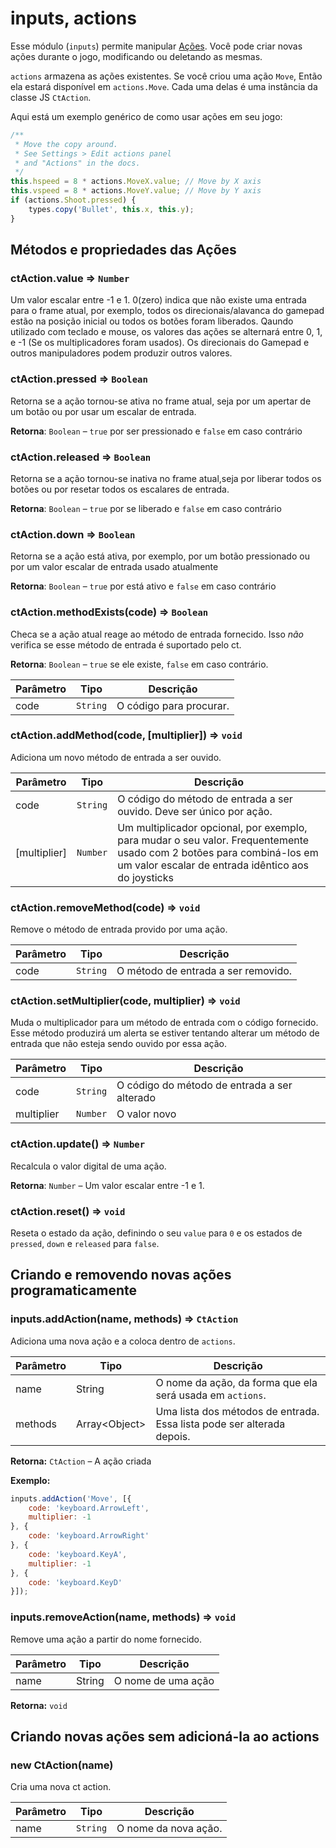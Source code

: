 # inputs, actions

Esse módulo (`inputs`) permite manipular [Ações](actions.html). Você pode criar novas ações durante o jogo, modificando ou deletando as mesmas.

`actions` armazena as ações existentes. Se você criou uma ação `Move`, Então ela estará disponível em `actions.Move`. Cada uma delas é uma instância da classe JS `CtAction`.

Aqui está um exemplo genérico de como usar ações em seu jogo:

```js
/**
 * Move the copy around.
 * See Settings > Edit actions panel
 * and "Actions" in the docs.
 */
this.hspeed = 8 * actions.MoveX.value; // Move by X axis
this.vspeed = 8 * actions.MoveY.value; // Move by Y axis
if (actions.Shoot.pressed) {
    types.copy('Bullet', this.x, this.y);
}
```

## Métodos e propriedades das Ações

### ctAction.value ⇒ <code>Number</code>

Um valor escalar entre -1 e 1. 0(zero) indica que não existe uma entrada para o frame atual, por exemplo, todos os direcionais/alavanca do gamepad estão na posição inicial ou todos os botões foram liberados. Qaundo utilizado com teclado e mouse, os valores das ações se alternará entre 0, 1, e -1 (Se os multiplicadores foram usados). Os direcionais do Gamepad e outros manipuladores podem produzir outros valores.

### ctAction.pressed ⇒ <code>Boolean</code>
Retorna se a ação tornou-se ativa no frame atual, seja por um apertar de um botão ou por usar um escalar de entrada.

**Retorna**: <code>Boolean</code> – `true` por ser pressionado e `false` em caso contrário 

### ctAction.released ⇒ <code>Boolean</code>
Retorna se a ação tornou-se inativa no frame atual,seja por liberar todos os botões ou por resetar todos os escalares de entrada.

**Retorna**: <code>Boolean</code> – `true` por se liberado e `false` em caso contrário 

### ctAction.down ⇒ <code>Boolean</code>
Retorna se a ação está ativa, por exemplo, por um botão pressionado ou por um valor escalar de entrada usado atualmente

**Retorna**: <code>Boolean</code> – `true` por está ativo e `false` em caso contrário 

### ctAction.methodExists(code) ⇒ <code>Boolean</code>
Checa se a ação atual reage ao método de entrada fornecido.
Isso *não* verifica se esse método de entrada é suportado pelo ct.

**Retorna**: <code>Boolean</code> – `true` se ele existe, `false` em caso contrário.  

| Parâmetro | Tipo | Descrição |
| --- | --- | --- |
| code | <code>String</code> | O código para procurar. |

### ctAction.addMethod(code, [multiplier]) ⇒ <code>void</code>
Adiciona um novo método de entrada a ser ouvido.

| Parâmetro | Tipo | Descrição |
| --- | --- | --- |
| code | <code>String</code> | O código do método de entrada a ser ouvido. Deve ser único por ação. |
| [multiplier] | <code>Number</code> | Um multiplicador opcional, por exemplo, para mudar o seu valor. Frequentemente usado com 2 botões para combiná-los em um valor escalar de entrada idêntico aos do joysticks |

### ctAction.removeMethod(code) ⇒ <code>void</code>
Remove o método de entrada provido por uma ação.

| Parâmetro | Tipo | Descrição |
| --- | --- | --- |
| code | <code>String</code> | O método de entrada a ser removido. |

### ctAction.setMultiplier(code, multiplier) ⇒ <code>void</code>
Muda o multiplicador para um método de entrada com o código fornecido.
Esse método produzirá um alerta se estiver tentando alterar um método de entrada que não esteja sendo ouvido por essa ação.

| Parâmetro | Tipo | Descrição |
| --- | --- | --- |
| code | <code>String</code> | O código do método de entrada a ser alterado |
| multiplier | <code>Number</code> | O valor novo |

### ctAction.update() ⇒ <code>Number</code>
Recalcula o valor digital de uma ação.

**Retorna**: <code>Number</code> – Um valor escalar entre -1 e 1.

### ctAction.reset() ⇒ <code>void</code>
Reseta o estado da ação, definindo o seu `value` para `0` e os estados de `pressed`, `down` e `released` para `false`.

## Criando e removendo novas ações programaticamente

### inputs.addAction(name, methods) ⇒ <code>CtAction</code>

Adiciona uma nova ação e a coloca dentro de `actions`.

| Parâmetro | Tipo | Descrição |
| --- | --- | --- |
name|String|O nome da ação, da forma que ela será usada em `actions`.
methods|Array\<Object\>|Uma lista dos métodos de entrada. Essa lista pode ser alterada depois.

**Retorna:** `CtAction` – A ação criada

**Exemplo:**

```js
inputs.addAction('Move', [{
    code: 'keyboard.ArrowLeft',
    multiplier: -1
}, {
    code: 'keyboard.ArrowRight'
}, {
    code: 'keyboard.KeyA',
    multiplier: -1
}, {
    code: 'keyboard.KeyD'
}]);
```

### inputs.removeAction(name, methods) ⇒ <code>void</code>

Remove uma ação a partir do nome fornecido.


| Parâmetro | Tipo | Descrição |
| --- | --- | --- |
name|String|O nome de uma ação

**Retorna:** `void` 

## Criando novas ações sem adicioná-la ao actions

### new CtAction(name)
Cria uma nova ct action.

| Parâmetro | Tipo | Descrição |
| --- | --- | --- |
| name | <code>String</code> | O nome da nova ação. |

